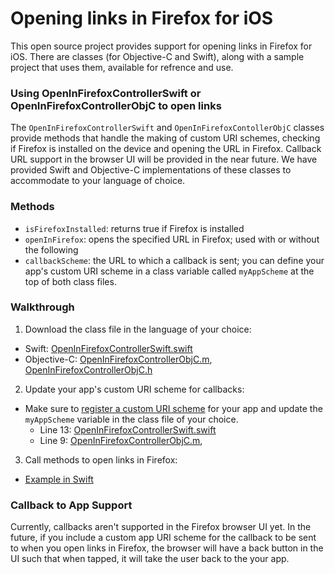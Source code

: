 # Opening links in Firefox for iOS #
This open source project provides support for opening links in Firefox for iOS. There are classes (for Objective-C and Swift), along with a sample project that uses them, available for refrence and use. 

### Using OpenInFirefoxControllerSwift or OpenInFirefoxControllerObjC to open links ###
The `OpenInFirefoxControllerSwift` and `OpenInFirefoxContollerObjC` classes provide methods that handle the making of custom URI schemes, checking if Firefox is installed on the device and opening the URL in Firefox. Callback URL support in the browser UI will be provided in the near future. We have provided Swift and Objective-C implementations of these classes to accommodate to your language of choice.

### Methods ###
* `isFirefoxInstalled`: returns true if Firefox is installed
* `openInFirefox`: opens the specified URL in Firefox; used with or without the following
 * `callbackScheme`: the URL to which a callback is sent; you can define your app's custom URI scheme in a class variable called `myAppScheme` at the top of both class files.

### Walkthrough ###
1. Download the class file in the language of your choice:
  * Swift: [OpenInFirefoxControllerSwift.swift](https://github.com/mozilla/firefox-ios-open-in-client/blob/master/OpenInFirefoxClient/OpenInFirefoxControllerSwift.swift)
  * Objective-C: [OpenInFirefoxControllerObjC.m](https://github.com/mozilla/firefox-ios-open-in-client/blob/master/OpenInFirefoxClient/OpenInFirefoxControllerObjC.m), [OpenInFirefoxControllerObjC.h](https://github.com/mozilla/firefox-ios-open-in-client/blob/master/OpenInFirefoxClient/OpenInFirefoxControllerObjC.h)
2. Update your app's custom URI scheme for callbacks:
  * Make sure to [register a custom URI scheme](http://iosdevelopertips.com/cocoa/launching-your-own-application-via-a-custom-url-scheme.html) for your app and update the `myAppScheme` variable in the class file of your choice.
      * Line 13: [OpenInFirefoxControllerSwift.swift](https://github.com/mozilla/firefox-ios-open-in-client/blob/master/OpenInFirefoxClient/OpenInFirefoxControllerSwift.swift#L12-13)
      * Line 9: [OpenInFirefoxControllerObjC.m](https://github.com/mozilla/firefox-ios-open-in-client/blob/master/OpenInFirefoxClient/OpenInFirefoxControllerObjC.m#L9),
3. Call methods to open links in Firefox:
  * [Example in Swift](https://github.com/mozilla/firefox-ios-open-in-client/blob/master/OpenInFirefoxClient/ViewController.swift#L38-41)

### Callback to App Support ###
Currently, callbacks aren't supported in the Firefox browser UI yet. In the future, if you include a custom app URI scheme for the callback to be sent to when you open links in Firefox, the browser will have a back button in the UI such that when tapped, it will take the user back to the your app. 

